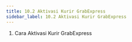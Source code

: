 ```yaml
---
title: 10.2 Aktivasi Kurir GrabExpress
sidebar_label: 10.2 Aktivasi Kurir GrabExpress
---
```

1. C﻿ara Aktivasi Kurir GrabExpress
